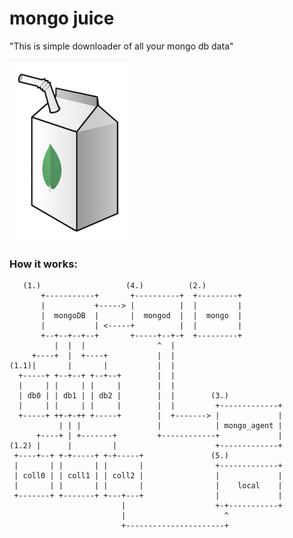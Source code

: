 # mongo juice

"This is simple downloader of all your mongo db data"

![logo][logo]

[logo]:/diz/logo-small.png 

[comment]: # (how to add text on the same level as img? TODO: that thing)

### How it works:

~~~
   (1.)                   (4.)          (2.)
       +-----------+       +----------+  +---------+
       |           +-----> |          |  |         |
       |  mongoDB  |       |  mongod  |  |  mongo  |
       |           | <-----+          |  |         |
       +--+--+--+--+       +-----+--+-+  +---------+
          |  |  |                ^  |
     +----+  |  +----+           |  |
(1.1)|       |       |           |  |
  +-----+ +--+--+ +--+--+        |  |
  |     | |     | |     |        |  |
  | db0 | | db1 | | db2 |        |  |        (3.)
  |     | |     | |     |        |  |         +-------------+
  +-----+ ++-+-++ +-----+        |  +-------> |             |
           | | |                 |            | mongo_agent |
      +----+ | +-------+         +------------+             |
(1.2) |      |         |                      +-------------+
 +----+--+ +-+-----+ +-+-----+               (5.)
 |       | |       | |       |                +-------------+
 | coll0 | | coll1 | | coll2 |                |             |
 |       | |       | |       |                |    local    |
 +-------+ +-------+ +---+---+                |             |
                         |                    +-+-----------+
                         |                      ^
                         +----------------------+

~~~
[comment]: # (use http://asciiflow.com to edit scheme)